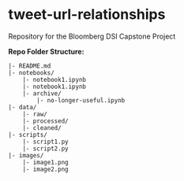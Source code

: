 # tweet-url-relationships
Repository for the Bloomberg DSI Capstone Project



**Repo Folder Structure:**
```
|- README.md
|- notebooks/
	|- notebook1.ipynb
	|- notebook1.ipynb
	|- archive/
		|- no-longer-useful.ipynb
|- data/
	|- raw/
	|- processed/
	|- cleaned/
|- scripts/
	|- script1.py
	|- script2.py
|- images/
	|- image1.png
	|- image2.png
```